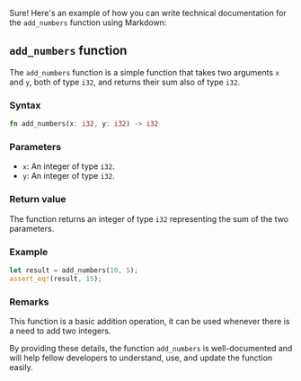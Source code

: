 Sure! Here's an example of how you can write technical documentation for the `add_numbers` function using Markdown:

## `add_numbers` function

The `add_numbers` function is a simple function that takes two arguments `x` and `y`, both of type `i32`, and returns their sum also of type `i32`. 

### Syntax
```rust
fn add_numbers(x: i32, y: i32) -> i32
```

### Parameters
- `x`: An integer of type `i32`.
- `y`: An integer of type `i32`.

### Return value
The function returns an integer of type `i32` representing the sum of the two parameters.

### Example
```rust
let result = add_numbers(10, 5);
assert_eq!(result, 15);
```

### Remarks
This function is a basic addition operation, it can be used whenever there is a need to add two integers. 

By providing these details, the function `add_numbers` is well-documented and will help fellow developers to understand, use, and update the function easily.